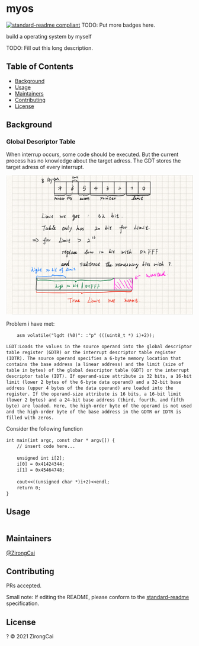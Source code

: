 # myos

[![standard-readme compliant](https://img.shields.io/badge/standard--readme-OK-green.svg?style=flat-square)](https://github.com/RichardLitt/standard-readme)
TODO: Put more badges here.

build a operating system by myself

TODO: Fill out this long description.

## Table of Contents

- [Background](#background)
- [Usage](#usage)
- [Maintainers](#maintainers)
- [Contributing](#contributing)
- [License](#license)

## Background

### Global Descriptor Table

When interrup occurs, some code should be executed. But the current process has no knowledge about the target adress. The GDT stores the target adress of every interrupt. 

![](./pictures/GDT.jpeg)

Problem i have met:
```
    asm volatile("lgdt (%0)": :"p" (((uint8_t *) i)+2));
```

```
LGDT:Loads the values in the source operand into the global descriptor table register (GDTR) or the interrupt descriptor table register (IDTR). The source operand specifies a 6-byte memory location that contains the base address (a linear address) and the limit (size of table in bytes) of the global descriptor table (GDT) or the interrupt descriptor table (IDT). If operand-size attribute is 32 bits, a 16-bit limit (lower 2 bytes of the 6-byte data operand) and a 32-bit base address (upper 4 bytes of the data operand) are loaded into the register. If the operand-size attribute is 16 bits, a 16-bit limit (lower 2 bytes) and a 24-bit base address (third, fourth, and fifth byte) are loaded. Here, the high-order byte of the operand is not used and the high-order byte of the base address in the GDTR or IDTR is filled with zeros.
```

Consider the following function

```
int main(int argc, const char * argv[]) {
    // insert code here...

    unsigned int i[2];
    i[0] = 0x41424344;
    i[1] = 0x45464748;

    cout<<((unsigned char *)i+2)<<endl;
    return 0;
}
```
## Usage

```
```

## Maintainers

[@ZirongCai](https://github.com/ZirongCai)

## Contributing

PRs accepted.

Small note: If editing the README, please conform to the [standard-readme](https://github.com/RichardLitt/standard-readme) specification.

## License

? © 2021 ZirongCai
